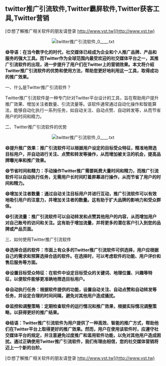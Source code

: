 ## **twitter推广引流软件,Twitter霸屏软件,Twitter获客工具,Twitter营销**

[😍想了解推广相关软件的朋友请登录 http://www.vst.tw](http://www.vst.tw)

 <center><img src="https://vst.tw/MP4/tuiguang/png/5.png" alt="twitter推广引流软件_0____.txt"></center>

**😄导语：在当今数字化的时代，社交媒体已经成为企业和个人推广品牌、产品和服务的强大工具。而Twitter作为全球范围内最受欢迎的社交媒体平台之一，其推广引流软件的出现，进一步提升了用户们在Twitter上的营销效果。本文将介绍Twitter推广引流软件的优势和使用方法，帮助您更好地利用这一工具，取得成功的推广效果。**

一、什么是Twitter推广引流软件？

Twitter推广引流软件是一种专门针对Twitter平台设计的工具，旨在帮助用户提升推广效果、增加关注者数量、引流流量等。该软件通常通过自动化操作和智能算法，能够自动化执行一系列任务，如自动关注、自动点赞、自动转发等，从而节省用户的时间和精力。

二、Twitter推广引流软件的优势

 <center><img src="https://vst.tw/MP4/tuiguang/png/2.png" alt="twitter推广引流软件_0____.txt"></center>

**😄提升推广效果：推广引流软件可以根据用户设定的目标受众特征，精准地筛选目标用户，并自动进行关注、点赞和转发等操作，从而增加被关注的机会，提高品牌曝光率和推广效果。**

**😄节省时间和精力：手动操作Twitter推广需要耗费大量时间和精力，而推广引流软件可以自动执行任务，无需用户长时间盯着屏幕进行操作，从而节省了用户的时间和精力。**

**😄增加关注者数量：通过自动关注目标用户并进行互动，推广引流软件可以有效地吸引用户的注意力，并增加关注者的数量。这有助于扩大品牌的影响力和受众群体。**

**😄引流流量：推广引流软件可以自动转发和点赞其他用户的内容，从而增加用户对自己账号的访问和关注。这有助于增加流量，并将更多的潜在客户引入到您的品牌或产品页面。**

三、如何使用Twitter推广引流软件

**😄选择合适的软件：市面上有众多的Twitter推广引流软件可供选择，用户应根据自己的需求和预算选择合适的软件。在选择时，可以考虑软件的功能、用户评价和售后服务等方面。**

**😄设置目标受众特征：在软件中设定目标受众的关键词、地理位置、兴趣等特征，以便软件能够更准确地筛选目标用户。**

**😄自动执行任务：根据软件提供的功能，设置自动关注、自动点赞和自动转发等任务，并设定合理的时间间隔，避免对其他用户造成骚扰。**

**😄监控和调整策略：定期检查软件的运行情况和推广效果，根据实际情况调整策略，以获得更好的推广结果。**

**😄结语：Twitter推广引流软件为用户提供了一种高效、智能的推广方式，帮助他们在Twitter平台上取得更好的推广效果。然而，用户在使用该软件时，应遵守社交媒体平台的规定，并注意避免过度推广和滥用软件功能，以免对其他用户造成困扰。通过正确使用Twitter推广引流软件，我们有理由相信，您的社交媒体营销将迈上一个新的台阶。**

[😍想了解推广相关软件的朋友请登录 http://www.vst.tw](http://www.vst.tw)



